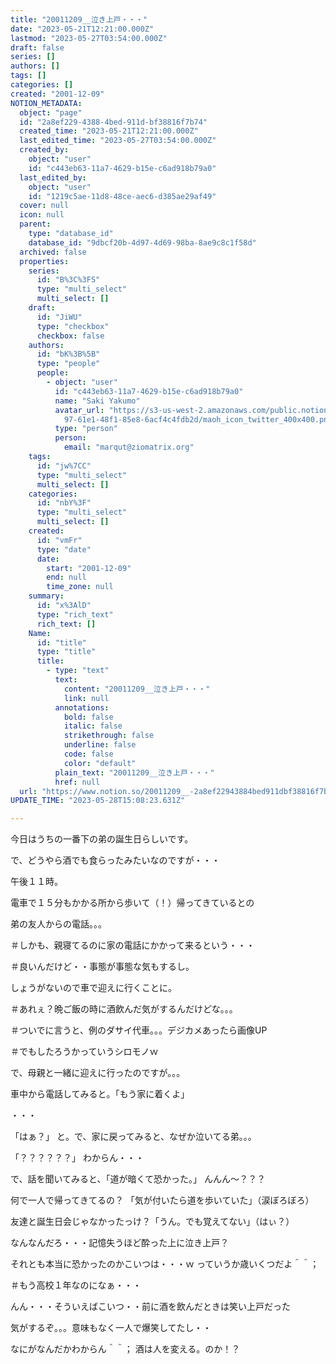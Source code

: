```yaml
---
title: "20011209__泣き上戸・・・"
date: "2023-05-21T12:21:00.000Z"
lastmod: "2023-05-27T03:54:00.000Z"
draft: false
series: []
authors: []
tags: []
categories: []
created: "2001-12-09"
NOTION_METADATA:
  object: "page"
  id: "2a8ef229-4388-4bed-911d-bf38816f7b74"
  created_time: "2023-05-21T12:21:00.000Z"
  last_edited_time: "2023-05-27T03:54:00.000Z"
  created_by:
    object: "user"
    id: "c443eb63-11a7-4629-b15e-c6ad918b79a0"
  last_edited_by:
    object: "user"
    id: "1219c5ae-11d8-48ce-aec6-d385ae29af49"
  cover: null
  icon: null
  parent:
    type: "database_id"
    database_id: "9dbcf20b-4d97-4d69-98ba-8ae9c8c1f58d"
  archived: false
  properties:
    series:
      id: "B%3C%3FS"
      type: "multi_select"
      multi_select: []
    draft:
      id: "JiWU"
      type: "checkbox"
      checkbox: false
    authors:
      id: "bK%3B%5B"
      type: "people"
      people:
        - object: "user"
          id: "c443eb63-11a7-4629-b15e-c6ad918b79a0"
          name: "Saki Yakumo"
          avatar_url: "https://s3-us-west-2.amazonaws.com/public.notion-static.com/3ad1c4\
            97-61e1-48f1-85e8-6acf4c4fdb2d/maoh_icon_twitter_400x400.png"
          type: "person"
          person:
            email: "marqut@ziomatrix.org"
    tags:
      id: "jw%7CC"
      type: "multi_select"
      multi_select: []
    categories:
      id: "nbY%3F"
      type: "multi_select"
      multi_select: []
    created:
      id: "vmFr"
      type: "date"
      date:
        start: "2001-12-09"
        end: null
        time_zone: null
    summary:
      id: "x%3AlD"
      type: "rich_text"
      rich_text: []
    Name:
      id: "title"
      type: "title"
      title:
        - type: "text"
          text:
            content: "20011209__泣き上戸・・・"
            link: null
          annotations:
            bold: false
            italic: false
            strikethrough: false
            underline: false
            code: false
            color: "default"
          plain_text: "20011209__泣き上戸・・・"
          href: null
  url: "https://www.notion.so/20011209__-2a8ef22943884bed911dbf38816f7b74"
UPDATE_TIME: "2023-05-28T15:08:23.631Z"

---
```

<link rel="stylesheet" href="https://cdn.jsdelivr.net/npm/katex@0.16.2/dist/katex.min.css" integrity="sha384-bYdxxUwYipFNohQlHt0bjN/LCpueqWz13HufFEV1SUatKs1cm4L6fFgCi1jT643X" crossorigin="anonymous">


今日はうちの一番下の弟の誕生日らしいです。


で、どうやら酒でも食らったみたいなのですが・・・


午後１１時。


電車で１５分もかかる所から歩いて（！）帰ってきているとの


弟の友人からの電話。。。


＃しかも、親寝てるのに家の電話にかかって来るという・・・


＃良いんだけど・・事態が事態な気もするし。


しょうがないので車で迎えに行くことに。


＃あれぇ？晩ご飯の時に酒飲んだ気がするんだけどな。。。


＃ついでに言うと、例のダサイ代車。。。デジカメあったら画像UP


＃でもしたろうかっていうシロモノｗ


で、母親と一緒に迎えに行ったのですが。。。


車中から電話してみると。「もう家に着くよ」


・・・


「はぁ？」 と。で、家に戻ってみると、なぜか泣いてる弟。。。


「？？？？？？」 わからん・・・


で、話を聞いてみると、「道が暗くて恐かった。」 んんん～？？？


何で一人で帰ってきてるの？ 「気が付いたら道を歩いていた」（涙ぼろぼろ）


友達と誕生日会じゃなかったっけ？「うん。でも覚えてない」（はぃ？）


なんなんだろ・・・記憶失うほど酔った上に泣き上戸？


それとも本当に恐かったのかこいつは・・・ｗ っていうか歳いくつだよ＾＾；


＃もう高校１年なのになぁ・・・


んん・・・そういえばこいつ・・前に酒を飲んだときは笑い上戸だった


気がするぞ。。。意味もなく一人で爆笑してたし・・


なにがなんだかわからん＾＾； 酒は人を変える。のか！？


